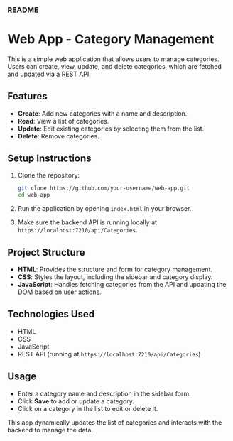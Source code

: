 ### README

# Web App - Category Management

This is a simple web application that allows users to manage categories. Users can create, view, update, and delete categories, which are fetched and updated via a REST API.

## Features
- **Create**: Add new categories with a name and description.
- **Read**: View a list of categories.
- **Update**: Edit existing categories by selecting them from the list.
- **Delete**: Remove categories.

## Setup Instructions

1. Clone the repository:
    ```bash
    git clone https://github.com/your-username/web-app.git
    cd web-app
    ```

2. Run the application by opening `index.html` in your browser.

3. Make sure the backend API is running locally at `https://localhost:7210/api/Categories`.

## Project Structure

- **HTML**: Provides the structure and form for category management.
- **CSS**: Styles the layout, including the sidebar and category display.
- **JavaScript**: Handles fetching categories from the API and updating the DOM based on user actions.

## Technologies Used
- HTML
- CSS
- JavaScript
- REST API (running at `https://localhost:7210/api/Categories`)

## Usage
- Enter a category name and description in the sidebar form.
- Click **Save** to add or update a category.
- Click on a category in the list to edit or delete it.

This app dynamically updates the list of categories and interacts with the backend to manage the data.

